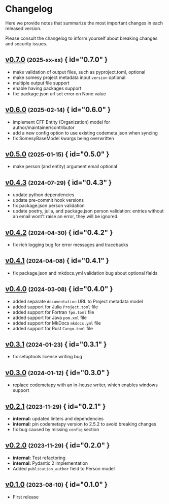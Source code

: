 # Changelog

Here we provide notes that summarize the most important changes in each released version.

Please consult the changelog to inform yourself about breaking changes and security issues.

## [v0.7.0](https://github.com/Materials-Data-Science-and-Informatics/somesy/tree/v0.7.0) <small>(2025-xx-xx)</small> { id="0.7.0" }

- make validation of output files, such as pyproject.toml, optional
- make somesy project metadata input `version` optional
- multiple output file support
- enable having packages support
- fix: package.json url set error on None value

## [v0.6.0](https://github.com/Materials-Data-Science-and-Informatics/somesy/tree/v0.6.0) <small>(2025-02-14)</small> { id="0.6.0" }

- implement CFF Entity (Organization) model for author/maintainer/contributor
- add a new config option to use existing codemeta.json when syncing
- fix SomesyBaseModel kwargs being overwritten

## [v0.5.0](https://github.com/Materials-Data-Science-and-Informatics/somesy/tree/v0.5.0) <small>(2025-01-15)</small> { id="0.5.0" }

- make person (and entity) argument email optional

## [v0.4.3](https://github.com/Materials-Data-Science-and-Informatics/somesy/tree/v0.4.3) <small>(2024-07-29)</small> { id="0.4.3" }

- update python dependencies
- update pre-commit hook versions
- fix package.json person validation
- update poetry, julia, and package.json person validation: entries without an email wont't raise an error, they will be ignored.

## [v0.4.2](https://github.com/Materials-Data-Science-and-Informatics/somesy/tree/v0.4.2) <small>(2024-04-30)</small> { id="0.4.2" }

- fix rich logging bug for error messages and tracebacks

## [v0.4.1](https://github.com/Materials-Data-Science-and-Informatics/somesy/tree/v0.4.1) <small>(2024-04-08)</small> { id="0.4.1" }

- fix package.json and mkdocs.yml validation bug about optional fields

## [v0.4.0](https://github.com/Materials-Data-Science-and-Informatics/somesy/tree/v0.4.0) <small>(2024-03-08)</small> { id="0.4.0" }

- added separate `documentation` URL to Project metadata model
- added support for Julia `Project.toml` file
- added support for Fortran `fpm.toml` file
- added support for Java `pom.xml` file
- added support for MkDocs `mkdocs.yml` file
- added support for Rust `Cargo.toml` file

## [v0.3.1](https://github.com/Materials-Data-Science-and-Informatics/somesy/tree/v0.3.1) <small>(2024-01-23)</small> { id="0.3.1" }

- fix setuptools license writing bug

## [v0.3.0](https://github.com/Materials-Data-Science-and-Informatics/somesy/tree/v0.3.0) <small>(2024-01-12)</small> { id="0.3.0" }

- replace codemetapy with an in-house writer, which enables windows support

## [v0.2.1](https://github.com/Materials-Data-Science-and-Informatics/somesy/tree/v0.2.1) <small>(2023-11-29)</small> { id="0.2.1" }

- **internal:** updated linters and dependencies
- **internal:** pin codemetapy version to 2.5.2 to avoid breaking changes
- fix bug caused by missing `config` section

## [v0.2.0](https://github.com/Materials-Data-Science-and-Informatics/somesy/tree/v0.2.0) <small>(2023-11-29)</small> { id="0.2.0" }

- **internal:** Test refactoring
- **internal:** Pydantic 2 implementation
- Added `publication_author` field to Person model

## [v0.1.0](https://github.com/Materials-Data-Science-and-Informatics/somesy/tree/v0.1.0) <small>(2023-08-10)</small> { id="0.1.0" }

- First release
